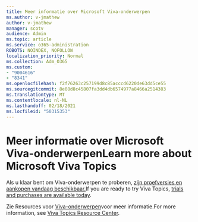 ```yaml
---
title: Meer informatie over Microsoft Viva-onderwerpen
ms.author: v-jmathew
author: v-jmathew
manager: scotv
audience: Admin
ms.topic: article
ms.service: o365-administration
ROBOTS: NOINDEX, NOFOLLOW
localization_priority: Normal
ms.collection: Adm_O365
ms.custom:
- "9004616"
- "8341"
ms.openlocfilehash: f2f76263c257199d8c85acccd6220de63dd5ce55
ms.sourcegitcommit: 8e08d8c45807fa3dd4db6574977a8466a2514383
ms.translationtype: MT
ms.contentlocale: nl-NL
ms.lasthandoff: 02/18/2021
ms.locfileid: "50315353"
---
```

# <a name="learn-more-about-microsoft-viva-topics"></a><span data-ttu-id="e1a4f-102">Meer informatie over Microsoft Viva-onderwerpen</span><span class="sxs-lookup"><span data-stu-id="e1a4f-102">Learn more about Microsoft Viva Topics</span></span>

<span data-ttu-id="e1a4f-103">Als u klaar bent om Viva-onderwerpen te proberen, [zijn proefversies en aankopen vandaag beschikbaar.](https://aka.ms/BuyVivaTopics)</span><span class="sxs-lookup"><span data-stu-id="e1a4f-103">If you are ready to try Viva Topics, [trials and purchases are available today](https://aka.ms/BuyVivaTopics).</span></span>

<span data-ttu-id="e1a4f-104">Zie Resources voor [Viva-onderwerpen](https://aka.ms/viva/topics/resources)voor meer informatie.</span><span class="sxs-lookup"><span data-stu-id="e1a4f-104">For more information, see [Viva Topics Resource Center](https://aka.ms/viva/topics/resources).</span></span>
